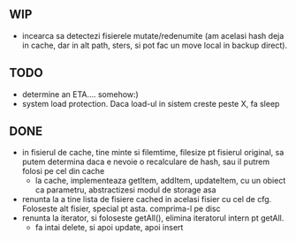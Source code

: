WIP
--------------
- incearca sa detectezi fisierele mutate/redenumite (am acelasi hash deja in cache, dar in alt path, sters, si pot fac un move local in backup direct).


TODO
---------------
- determine an ETA.... somehow:)
- system load protection. Daca load-ul in sistem creste peste X, fa sleep


DONE
--------------
- in fisierul de cache, tine minte si filemtime, filesize pt fisierul original, sa putem determina daca e nevoie o recalculare de hash, sau il putrem folosi pe cel din cache
	- la cache, implementeaza getItem, addItem, updateItem, cu un obiect ca parametru, abstractizesi modul de storage asa
- renunta la a tine lista de fisiere cached in acelasi fisier cu cel de cfg. Foloseste alt fisier, special pt asta. comprima-l pe disc
- renunta la iterator, si foloseste getAll(), elimina iteratorul intern pt getAll.
	- fa intai delete, si apoi update, apoi insert